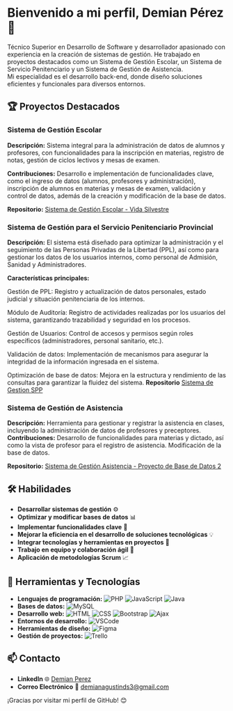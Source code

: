 # Bienvenido a mi perfil, Demian Pérez 👋  
Técnico Superior en Desarrollo de Software y desarrollador apasionado con experiencia en la creación de sistemas de gestión. He trabajado en proyectos destacados como un Sistema de Gestión Escolar, un Sistema de Servicio Penitenciario y un Sistema de Gestión de Asistencia.  
Mi especialidad es el desarrollo back-end, donde diseño soluciones eficientes y funcionales para diversos entornos.

## 🏆 Proyectos Destacados
### Sistema de Gestión Escolar

**Descripción:** Sistema integral para la administración de datos de alumnos y profesores, con funcionalidades para la inscripción en materias, registro de notas, gestión de ciclos lectivos y mesas de examen.

**Contribuciones:** Desarrollo e implementación de funcionalidades clave, como el ingreso de datos (alumnos, profesores y administración), inscripción de alumnos en materias y mesas de examen, validación y control de datos, además de la creación y modificación de la base de datos.

**Repositorio:** [Sistema de Gestión Escolar - Vida Silvestre](https://github.com/Demianzp/vidasilvestre)

### Sistema de Gestión para el Servicio Penitenciario Provincial

**Descripción:** El sistema está diseñado para optimizar la administración y el seguimiento de las Personas Privadas de la Libertad (PPL), así como para gestionar los datos de los usuarios internos, como personal de Admisión, Sanidad y Administradores.

**Características principales:**

Gestión de PPL: Registro y actualización de datos personales, estado judicial y situación penitenciaria de los internos.

Módulo de Auditoría: Registro de actividades realizadas por los usuarios del sistema, garantizando trazabilidad y seguridad en los procesos.

Gestión de Usuarios: Control de accesos y permisos según roles específicos (administradores, personal sanitario, etc.).

Validación de datos: Implementación de mecanismos para asegurar la integridad de la información ingresada en el sistema.

Optimización de base de datos: Mejora en la estructura y rendimiento de las consultas para garantizar la fluidez del sistema.
**Repositorio** [Sistema de Gestion SPP](https://github.com/sedrna26/SPP)

### Sistema de Gestión de Asistencia
**Descripción:** Herramienta para gestionar y registrar la asistencia en clases, incluyendo la administración de datos de profesores y preceptores.  
**Contribuciones:** Desarrollo de funcionalidades para materias y dictado, así como la vista de profesor para el registro de asistencia. Modificación de la base de datos.

**Repositorio:** [Sistema de Gestión Asistencia - Proyecto de Base de Datos 2](https://github.com/Demianzp/Proyect-ISFT)

## 🛠️ Habilidades

- **Desarrollar sistemas de gestión** ⚙️  
- **Optimizar y modificar bases de datos** 📊  
- **Implementar funcionalidades clave** 🔧  
- **Mejorar la eficiencia en el desarrollo de soluciones tecnológicas** 💡  
- **Integrar tecnologías y herramientas en proyectos** 🔗  
- **Trabajo en equipo y colaboración ágil** 🤝  
- **Aplicación de metodologías Scrum** 📈  

## 🚀 Herramientas y Tecnologías

- **Lenguajes de programación:** ![PHP](https://img.shields.io/badge/-PHP-777BB4?logo=php&logoColor=white) ![JavaScript](https://img.shields.io/badge/-JavaScript-F7DF1E?logo=javascript&logoColor=black) ![Java](https://img.shields.io/badge/-Java-007396?logo=java&logoColor=white)
- **Bases de datos:** ![MySQL](https://img.shields.io/badge/-MySQL-4479A1?logo=mysql&logoColor=white)
- **Desarrollo web:** ![HTML](https://img.shields.io/badge/-HTML5-E34F26?logo=html5&logoColor=white) ![CSS](https://img.shields.io/badge/-CSS3-1572B6?logo=css3&logoColor=white) ![Bootstrap](https://img.shields.io/badge/-Bootstrap-563D7C?logo=bootstrap&logoColor=white) ![Ajax](https://img.shields.io/badge/-Ajax-00A4FF?logo=ajax&logoColor=white)
- **Entornos de desarrollo:** ![VSCode](https://img.shields.io/badge/-VSCode-007ACC?logo=visual-studio-code&logoColor=white)
- **Herramientas de diseño:** ![Figma](https://img.shields.io/badge/-Figma-F24E1E?logo=figma&logoColor=white)
- **Gestión de proyectos:** ![Trello](https://img.shields.io/badge/-Trello-0052CC?logo=trello&logoColor=white)

  
## 📫 Contacto  

- **LinkedIn** 🌐 [Demian Perez](https://www.linkedin.com/in/demianprz)  
- **Correo Electrónico** 📧 [demianagustinds3@gmail.com](mailto:demianagustinds3@gmail.com)

¡Gracias por visitar mi perfil de GitHub! 😊
